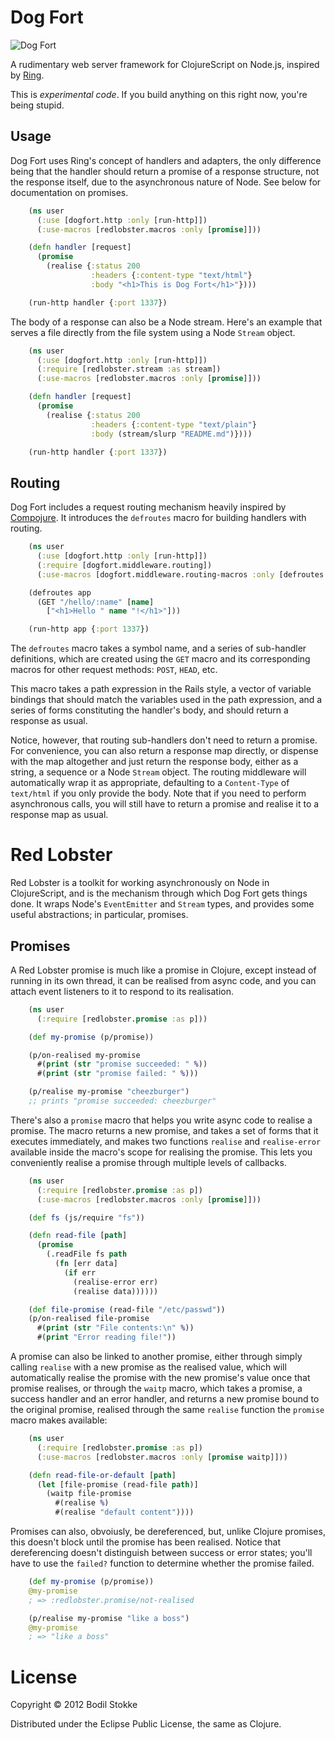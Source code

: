 # Dog Fort

![Dog Fort](https://raw.github.com/bodil/dogfort/master/dogfort.jpg)

A rudimentary web server framework for ClojureScript on Node.js,
inspired by [Ring](https://github.com/mmcgrana/ring).

This is *experimental code*. If you build anything on this right now,
you're being stupid.

## Usage

Dog Fort uses Ring's concept of handlers and adapters, the only
difference being that the handler should return a promise of a
response structure, not the response itself, due to the asynchronous
nature of Node. See below for documentation on promises.

```clojure
    (ns user
      (:use [dogfort.http :only [run-http]])
      (:use-macros [redlobster.macros :only [promise]]))

    (defn handler [request]
      (promise
        (realise {:status 200
                  :headers {:content-type "text/html"}
                  :body "<h1>This is Dog Fort</h1>"})))

    (run-http handler {:port 1337})
```

The body of a response can also be a Node stream. Here's an example
that serves a file directly from the file system using a Node `Stream`
object.

```clojure
    (ns user
      (:use [dogfort.http :only [run-http]])
      (:require [redlobster.stream :as stream])
      (:use-macros [redlobster.macros :only [promise]]))

    (defn handler [request]
      (promise
        (realise {:status 200
                  :headers {:content-type "text/plain"}
                  :body (stream/slurp "README.md")})))

    (run-http handler {:port 1337})
```

## Routing

Dog Fort includes a request routing mechanism heavily inspired by
[Compojure](https://github.com/weavejester/compojure). It introduces
the `defroutes` macro for building handlers with routing.

```clojure
    (ns user
      (:use [dogfort.http :only [run-http]])
      (:require [dogfort.middleware.routing])
      (:use-macros [dogfort.middleware.routing-macros :only [defroutes GET]]))

    (defroutes app
      (GET "/hello/:name" [name]
        ["<h1>Hello " name "!</h1>"]))

    (run-http app {:port 1337})
```

The `defroutes` macro takes a symbol name, and a series of sub-handler
definitions, which are created using the `GET` macro and its
corresponding macros for other request methods: `POST`, `HEAD`, etc.

This macro takes a path expression in the Rails style, a vector of
variable bindings that should match the variables used in the path
expression, and a series of forms constituting the handler's body, and
should return a response as usual.

Notice, however, that routing sub-handlers don't need to return a
promise. For convenience, you can also return a response map directly,
or dispense with the map altogether and just return the response body,
either as a string, a sequence or a Node `Stream` object. The routing
middleware will automatically wrap it as appropriate, defaulting to a
`Content-Type` of `text/html` if you only provide the body. Note that
if you need to perform asynchronous calls, you will still have to
return a promise and realise it to a response map as usual.

# Red Lobster

Red Lobster is a toolkit for working asynchronously on Node in
ClojureScript, and is the mechanism through which Dog Fort gets things
done. It wraps Node's `EventEmitter` and `Stream` types, and provides
some useful abstractions; in particular, promises.

## Promises

A Red Lobster promise is much like a promise in Clojure, except
instead of running in its own thread, it can be realised from async
code, and you can attach event listeners to it to respond to its
realisation.

```clojure
    (ns user
      (:require [redlobster.promise :as p]))

    (def my-promise (p/promise))

    (p/on-realised my-promise
      #(print (str "promise succeeded: " %))
      #(print (str "promise failed: " %)))

    (p/realise my-promise "cheezburger")
    ;; prints "promise succeeded: cheezburger"
```

There's also a `promise` macro that helps you write async code to
realise a promise. The macro returns a new promise, and takes a set of
forms that it executes immediately, and makes two functions `realise`
and `realise-error` available inside the macro's scope for realising
the promise. This lets you conveniently realise a promise through
multiple levels of callbacks.

```clojure
    (ns user
      (:require [redlobster.promise :as p])
      (:use-macros [redlobster.macros :only [promise]]))

    (def fs (js/require "fs"))

    (defn read-file [path]
      (promise
        (.readFile fs path
          (fn [err data]
            (if err
              (realise-error err)
              (realise data))))))

    (def file-promise (read-file "/etc/passwd"))
    (p/on-realised file-promise
      #(print (str "File contents:\n" %))
      #(print "Error reading file!"))
```

A promise can also be linked to another promise, either through simply
calling `realise` with a new promise as the realised value, which will
automatically realise the promise with the new promise's value once
that promise realises, or through the `waitp` macro, which takes a
promise, a success handler and an error handler, and returns a new
promise bound to the original promise, realised through the same
`realise` function the `promise` macro makes available:

```clojure
    (ns user
      (:require [redlobster.promise :as p])
      (:use-macros [redlobster.macros :only [promise waitp]]))

    (defn read-file-or-default [path]
      (let [file-promise (read-file path)]
        (waitp file-promise
          #(realise %)
          #(realise "default content"))))
```

Promises can also, obvoiusly, be dereferenced, but, unlike Clojure
promises, this doesn't block until the promise has been realised.
Notice that dereferencing doesn't distinguish between success or error
states; you'll have to use the `failed?` function to determine whether
the promise failed.

```clojure
    (def my-promise (p/promise))
    @my-promise
    ; => :redlobster.promise/not-realised

    (p/realise my-promise "like a boss")
    @my-promise
    ; => "like a boss"
```

# License

Copyright © 2012 Bodil Stokke

Distributed under the Eclipse Public License, the same as Clojure.
